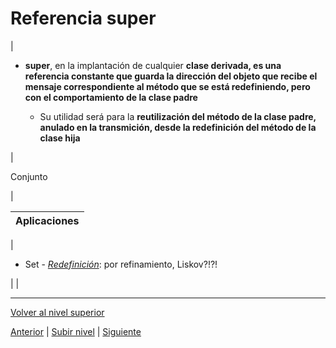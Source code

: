# Referencia super






| 
* **super**, en la implantación de cualquier **clase derivada, es una referencia constante que guarda la dirección del objeto que recibe el mensaje correspondiente al método que se está redefiniendo, pero con el comportamiento de la clase padre**


	+ Su utilidad será para la **reutilización del método de la clase padre, anulado en la transmición, desde la redefinición del método de la clase hija**



 | 

Conjunto

 |








| **Aplicaciones** |
| --- |
| 
* Set - [*Redefinición*](https://github.com/USantaTecla-tech-java/src/blob/main/src/main/java/es/usantatecla/aX_listas/a1_basic/a4_extends/Set.java): por refinamiento, Liskov?!?!


 |  |


---

[Volver al nivel superior](../README.md)



[Anterior](../u3specializationByRedefinition/README.md) | [Subir nivel](../README.md) | [Siguiente](../README.md)
